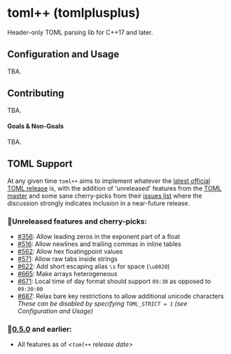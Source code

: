 # toml++ (tomlplusplus)
Header-only TOML parsing lib for C++17 and later.

## Configuration and Usage
TBA.

## Contributing
TBA.

#### Goals & Non-Goals
TBA.

## TOML Support
At any given time `toml++` aims to implement whatever the [latest official TOML release](https://github.com/toml-lang/toml/releases) is, with the addition
of 'unreleased' features from the [TOML master](https://github.com/toml-lang/toml/blob/master/README.md) and some sane cherry-picks from their [issues list](https://github.com/toml-lang/toml/issues) where the discussion strongly indicates inclusion in a near-future release.

### **🔸Unreleased features and cherry-picks:**
- [#356](https://github.com/toml-lang/toml/issues/356): Allow leading zeros in the exponent part of a float
- [#516](https://github.com/toml-lang/toml/issues/516): Allow newlines and trailing commas in inline tables
- [#562](https://github.com/toml-lang/toml/issues/562): Allow hex floatingpoint values
- [#571](https://github.com/toml-lang/toml/issues/571): Allow raw tabs inside strings
- [#622](https://github.com/toml-lang/toml/issues/622): Add short escaping alias `\s` for space (`\u0020`)
- [#665](https://github.com/toml-lang/toml/issues/665): Make arrays heterogeneous
- [#671](https://github.com/toml-lang/toml/issues/671): Local time of day format should support `09:30` as opposed to `09:30:00`
- [#687](https://github.com/toml-lang/toml/issues/687): Relax bare key restrictions to allow additional unicode characters
_These can be disabled by specifying `TOML_STRICT = 1` (see Configuration and Usage)_

### **🔹[0.5.0](https://github.com/toml-lang/toml/releases/tag/v0.5.0) and earlier:**
- All features as of _&lt;`toml++` release date&gt;_

